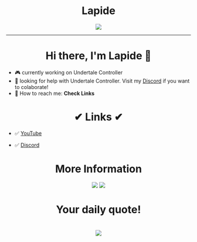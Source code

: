 <h1 align = "center">Lapide</h1>
  <p  align = "center"><img src="https://avatars.githubusercontent.com/u/64395933?v=4"></img></p>
  <hr>

  
<h1  align = "center"> Hi there, I'm Lapide 👋 </h1>

- 🎮 currently working on Undertale Controller
- 🎇 looking for help with Undertale Controller. Visit my [Discord](https://discord.gg/ZSe5M3jGeN) if you want to colaborate!
- 🧵 How to reach me: **Check Links**
<h1  align = "center">✔ Links ✔</h1>

- ✅ [YouTube](https://www.youtube.com/channel/UCL3XW3JfhRCZpeHJOFAV56Q)

- ✅ [Discord](https://discord.gg/ZSe5M3jGeN)

<h1 align = "center"> More Information </h1>
<p align = "center">


<img src="https://github-readme-stats.vercel.app/api?username=nonumbershere&theme=material-palenight&show_icons=true">
<img src="https://github-readme-stats.vercel.app/api/top-langs/?username=nonumbershere&langs_count=17&theme=material-palenight&layout=compact">

<br>

  
</p>
<h1 align = "center">Your daily quote!<h1>
<p align = "center">
  <img src = "https://github-readme-quotes.herokuapp.com/quote?theme=nightowl&animation=grow_out_in&layout=churchill&font=Redressed" >
</p>
